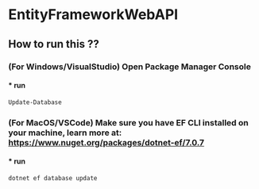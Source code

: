 # EntityFrameworkWebAPI

## How to run this ??
### (For Windows/VisualStudio) Open Package Manager Console 
#### * run
```bash
Update-Database
```


### (For MacOS/VSCode) Make sure you have EF CLI installed on your machine, learn more at: https://www.nuget.org/packages/dotnet-ef/7.0.7
#### * run
```bash
dotnet ef database update
```
